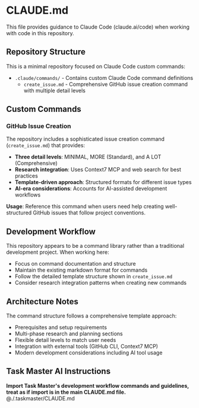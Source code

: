 # CLAUDE.md

This file provides guidance to Claude Code (claude.ai/code) when working with code in this repository.

## Repository Structure

This is a minimal repository focused on Claude Code custom commands:

- `.claude/commands/` - Contains custom Claude Code command definitions
  - `create_issue.md` - Comprehensive GitHub issue creation command with multiple detail levels

## Custom Commands

### GitHub Issue Creation

The repository includes a sophisticated issue creation command (`create_issue.md`) that provides:

- **Three detail levels**: MINIMAL, MORE (Standard), and A LOT (Comprehensive)
- **Research integration**: Uses Context7 MCP and web search for best practices
- **Template-driven approach**: Structured formats for different issue types
- **AI-era considerations**: Accounts for AI-assisted development workflows

**Usage**: Reference this command when users need help creating well-structured GitHub issues that follow project conventions.

## Development Workflow

This repository appears to be a command library rather than a traditional development project. When working here:

- Focus on command documentation and structure
- Maintain the existing markdown format for commands
- Follow the detailed template structure shown in `create_issue.md`
- Consider research integration patterns when creating new commands

## Architecture Notes

The command structure follows a comprehensive template approach:
- Prerequisites and setup requirements
- Multi-phase research and planning sections
- Flexible detail levels to match user needs
- Integration with external tools (GitHub CLI, Context7 MCP)
- Modern development considerations including AI tool usage

## Task Master AI Instructions
**Import Task Master's development workflow commands and guidelines, treat as if import is in the main CLAUDE.md file.**
@./.taskmaster/CLAUDE.md
